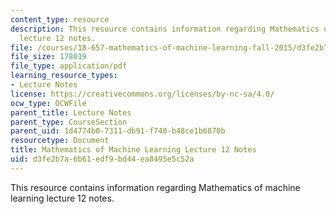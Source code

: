 ```yaml
---
content_type: resource
description: This resource contains information regarding Mathematics of machine learning
  lecture 12 notes.
file: /courses/18-657-mathematics-of-machine-learning-fall-2015/d3fe2b7a6b61edf9bd44ea8495e5c52a_MIT18_657F15_L12.pdf
file_size: 178019
file_type: application/pdf
learning_resource_types:
- Lecture Notes
license: https://creativecommons.org/licenses/by-nc-sa/4.0/
ocw_type: OCWFile
parent_title: Lecture Notes
parent_type: CourseSection
parent_uid: 1d4774b0-7311-db91-f740-b48ce1b6870b
resourcetype: Document
title: Mathematics of Machine Learning Lecture 12 Notes
uid: d3fe2b7a-6b61-edf9-bd44-ea8495e5c52a
---
```

This resource contains information regarding Mathematics of machine learning lecture 12 notes.
